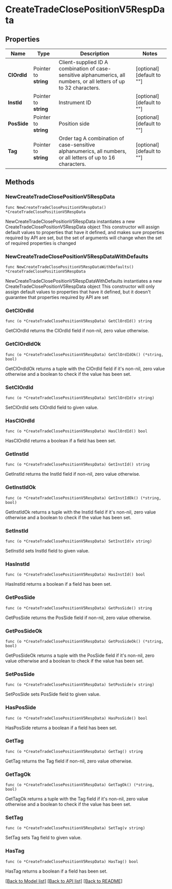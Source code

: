 # CreateTradeClosePositionV5RespData

## Properties

Name | Type | Description | Notes
------------ | ------------- | ------------- | -------------
**ClOrdId** | Pointer to **string** | Client-supplied ID  A combination of case-sensitive alphanumerics, all numbers, or all letters of up to 32 characters. | [optional] [default to ""]
**InstId** | Pointer to **string** | Instrument ID | [optional] [default to ""]
**PosSide** | Pointer to **string** | Position side | [optional] [default to ""]
**Tag** | Pointer to **string** | Order tag  A combination of case-sensitive alphanumerics, all numbers, or all letters of up to 16 characters. | [optional] [default to ""]

## Methods

### NewCreateTradeClosePositionV5RespData

`func NewCreateTradeClosePositionV5RespData() *CreateTradeClosePositionV5RespData`

NewCreateTradeClosePositionV5RespData instantiates a new CreateTradeClosePositionV5RespData object
This constructor will assign default values to properties that have it defined,
and makes sure properties required by API are set, but the set of arguments
will change when the set of required properties is changed

### NewCreateTradeClosePositionV5RespDataWithDefaults

`func NewCreateTradeClosePositionV5RespDataWithDefaults() *CreateTradeClosePositionV5RespData`

NewCreateTradeClosePositionV5RespDataWithDefaults instantiates a new CreateTradeClosePositionV5RespData object
This constructor will only assign default values to properties that have it defined,
but it doesn't guarantee that properties required by API are set

### GetClOrdId

`func (o *CreateTradeClosePositionV5RespData) GetClOrdId() string`

GetClOrdId returns the ClOrdId field if non-nil, zero value otherwise.

### GetClOrdIdOk

`func (o *CreateTradeClosePositionV5RespData) GetClOrdIdOk() (*string, bool)`

GetClOrdIdOk returns a tuple with the ClOrdId field if it's non-nil, zero value otherwise
and a boolean to check if the value has been set.

### SetClOrdId

`func (o *CreateTradeClosePositionV5RespData) SetClOrdId(v string)`

SetClOrdId sets ClOrdId field to given value.

### HasClOrdId

`func (o *CreateTradeClosePositionV5RespData) HasClOrdId() bool`

HasClOrdId returns a boolean if a field has been set.

### GetInstId

`func (o *CreateTradeClosePositionV5RespData) GetInstId() string`

GetInstId returns the InstId field if non-nil, zero value otherwise.

### GetInstIdOk

`func (o *CreateTradeClosePositionV5RespData) GetInstIdOk() (*string, bool)`

GetInstIdOk returns a tuple with the InstId field if it's non-nil, zero value otherwise
and a boolean to check if the value has been set.

### SetInstId

`func (o *CreateTradeClosePositionV5RespData) SetInstId(v string)`

SetInstId sets InstId field to given value.

### HasInstId

`func (o *CreateTradeClosePositionV5RespData) HasInstId() bool`

HasInstId returns a boolean if a field has been set.

### GetPosSide

`func (o *CreateTradeClosePositionV5RespData) GetPosSide() string`

GetPosSide returns the PosSide field if non-nil, zero value otherwise.

### GetPosSideOk

`func (o *CreateTradeClosePositionV5RespData) GetPosSideOk() (*string, bool)`

GetPosSideOk returns a tuple with the PosSide field if it's non-nil, zero value otherwise
and a boolean to check if the value has been set.

### SetPosSide

`func (o *CreateTradeClosePositionV5RespData) SetPosSide(v string)`

SetPosSide sets PosSide field to given value.

### HasPosSide

`func (o *CreateTradeClosePositionV5RespData) HasPosSide() bool`

HasPosSide returns a boolean if a field has been set.

### GetTag

`func (o *CreateTradeClosePositionV5RespData) GetTag() string`

GetTag returns the Tag field if non-nil, zero value otherwise.

### GetTagOk

`func (o *CreateTradeClosePositionV5RespData) GetTagOk() (*string, bool)`

GetTagOk returns a tuple with the Tag field if it's non-nil, zero value otherwise
and a boolean to check if the value has been set.

### SetTag

`func (o *CreateTradeClosePositionV5RespData) SetTag(v string)`

SetTag sets Tag field to given value.

### HasTag

`func (o *CreateTradeClosePositionV5RespData) HasTag() bool`

HasTag returns a boolean if a field has been set.


[[Back to Model list]](../README.md#documentation-for-models) [[Back to API list]](../README.md#documentation-for-api-endpoints) [[Back to README]](../README.md)


